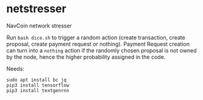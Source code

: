 # netstresser
NavCoin network stresser

Run `bash dice.sh` to trigger a random action (create transaction, create proposal, create payment request or nothing). Payment Request creation can turn into a `nothing` action if the randomly chosen proposal is not owned by the node, hence the higher probability assigned in the code.

Needs:

```
sudo apt install bc jq
pip3 install tensorflow
pip3 install textgenrnn
```
